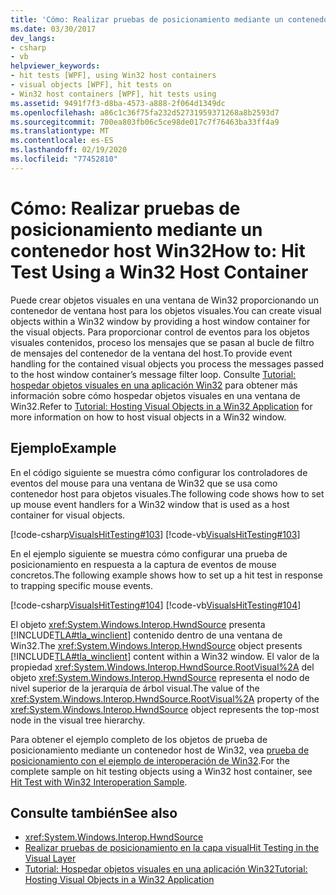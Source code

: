 ```yaml
---
title: 'Cómo: Realizar pruebas de posicionamiento mediante un contenedor host Win32'
ms.date: 03/30/2017
dev_langs:
- csharp
- vb
helpviewer_keywords:
- hit tests [WPF], using Win32 host containers
- visual objects [WPF], hit tests on
- Win32 host containers [WPF], hit tests using
ms.assetid: 9491f7f3-d8ba-4573-a888-2f064d1349dc
ms.openlocfilehash: a86c1c36f75fa232d52731959371268a8b2593d7
ms.sourcegitcommit: 700ea803fb06c5ce98de017c7f76463ba33ff4a9
ms.translationtype: MT
ms.contentlocale: es-ES
ms.lasthandoff: 02/19/2020
ms.locfileid: "77452810"
---
```

# <a name="how-to-hit-test-using-a-win32-host-container"></a><span data-ttu-id="8399e-102">Cómo: Realizar pruebas de posicionamiento mediante un contenedor host Win32</span><span class="sxs-lookup"><span data-stu-id="8399e-102">How to: Hit Test Using a Win32 Host Container</span></span>
<span data-ttu-id="8399e-103">Puede crear objetos visuales en una ventana de Win32 proporcionando un contenedor de ventana host para los objetos visuales.</span><span class="sxs-lookup"><span data-stu-id="8399e-103">You can create visual objects within a Win32 window by providing a host window container for the visual objects.</span></span> <span data-ttu-id="8399e-104">Para proporcionar control de eventos para los objetos visuales contenidos, proceso los mensajes que se pasan al bucle de filtro de mensajes del contenedor de la ventana del host.</span><span class="sxs-lookup"><span data-stu-id="8399e-104">To provide event handling for the contained visual objects you process the messages passed to the host window container’s message filter loop.</span></span> <span data-ttu-id="8399e-105">Consulte [Tutorial: hospedar objetos visuales en una aplicación Win32](tutorial-hosting-visual-objects-in-a-win32-application.md) para obtener más información sobre cómo hospedar objetos visuales en una ventana de Win32.</span><span class="sxs-lookup"><span data-stu-id="8399e-105">Refer to [Tutorial: Hosting Visual Objects in a Win32 Application](tutorial-hosting-visual-objects-in-a-win32-application.md) for more information on how to host visual objects in a Win32 window.</span></span>  
  
## <a name="example"></a><span data-ttu-id="8399e-106">Ejemplo</span><span class="sxs-lookup"><span data-stu-id="8399e-106">Example</span></span>  
 <span data-ttu-id="8399e-107">En el código siguiente se muestra cómo configurar los controladores de eventos del mouse para una ventana de Win32 que se usa como contenedor host para objetos visuales.</span><span class="sxs-lookup"><span data-stu-id="8399e-107">The following code shows how to set up mouse event handlers for a Win32 window that is used as a host container for visual objects.</span></span>  
  
 [!code-csharp[VisualsHitTesting#103](~/samples/snippets/csharp/VS_Snippets_Wpf/VisualsHitTesting/CSharp/MyWindow.cs#103)]
 [!code-vb[VisualsHitTesting#103](~/samples/snippets/visualbasic/VS_Snippets_Wpf/VisualsHitTesting/VisualBasic/MyWindow.vb#103)]  
  
 <span data-ttu-id="8399e-108">En el ejemplo siguiente se muestra cómo configurar una prueba de posicionamiento en respuesta a la captura de eventos de mouse concretos.</span><span class="sxs-lookup"><span data-stu-id="8399e-108">The following example shows how to set up a hit test in response to trapping specific mouse events.</span></span>  
  
 [!code-csharp[VisualsHitTesting#104](~/samples/snippets/csharp/VS_Snippets_Wpf/VisualsHitTesting/CSharp/MyCircle.cs#104)]
 [!code-vb[VisualsHitTesting#104](~/samples/snippets/visualbasic/VS_Snippets_Wpf/VisualsHitTesting/VisualBasic/MyCircle.vb#104)]  
  
 <span data-ttu-id="8399e-109">El objeto <xref:System.Windows.Interop.HwndSource> presenta [!INCLUDE[TLA#tla_winclient](../../../../includes/tlasharptla-winclient-md.md)] contenido dentro de una ventana de Win32.</span><span class="sxs-lookup"><span data-stu-id="8399e-109">The <xref:System.Windows.Interop.HwndSource> object presents [!INCLUDE[TLA#tla_winclient](../../../../includes/tlasharptla-winclient-md.md)] content within a Win32 window.</span></span> <span data-ttu-id="8399e-110">El valor de la propiedad <xref:System.Windows.Interop.HwndSource.RootVisual%2A> del objeto <xref:System.Windows.Interop.HwndSource> representa el nodo de nivel superior de la jerarquía de árbol visual.</span><span class="sxs-lookup"><span data-stu-id="8399e-110">The value of the <xref:System.Windows.Interop.HwndSource.RootVisual%2A> property of the <xref:System.Windows.Interop.HwndSource> object represents the top-most node in the visual tree hierarchy.</span></span>  
  
 <span data-ttu-id="8399e-111">Para obtener el ejemplo completo de los objetos de prueba de posicionamiento mediante un contenedor host de Win32, vea [prueba de posicionamiento con el ejemplo de interoperación de Win32](https://github.com/microsoft/WPF-Samples/tree/master/Visual%20Layer/VisualsHitTesting).</span><span class="sxs-lookup"><span data-stu-id="8399e-111">For the complete sample on hit testing objects using a Win32 host container, see [Hit Test with Win32 Interoperation Sample](https://github.com/microsoft/WPF-Samples/tree/master/Visual%20Layer/VisualsHitTesting).</span></span>  
  
## <a name="see-also"></a><span data-ttu-id="8399e-112">Consulte también</span><span class="sxs-lookup"><span data-stu-id="8399e-112">See also</span></span>

- <xref:System.Windows.Interop.HwndSource>
- [<span data-ttu-id="8399e-113">Realizar pruebas de posicionamiento en la capa visual</span><span class="sxs-lookup"><span data-stu-id="8399e-113">Hit Testing in the Visual Layer</span></span>](hit-testing-in-the-visual-layer.md)
- [<span data-ttu-id="8399e-114">Tutorial: Hospedar objetos visuales en una aplicación Win32</span><span class="sxs-lookup"><span data-stu-id="8399e-114">Tutorial: Hosting Visual Objects in a Win32 Application</span></span>](tutorial-hosting-visual-objects-in-a-win32-application.md)
